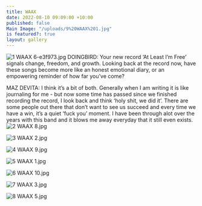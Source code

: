 ```yaml
---
title: WAAX
date: 2022-08-10 09:09:00 +10:00
published: false
Main Image: "/uploads/9%20WAAX%201.jpg"
is featured?: true
layout: gallery
---
```


![1 WAAX 6-e3f973.jpg](/uploads/1%20WAAX%206-e3f973.jpg)
DOINGBIRD: Your new record ‘At Least I’m Free’ signals change, freedom, and growth. Looking back at the record now, have these songs become more like an honest emotional diary, or an empowering reminder of how far you’ve come?

MAZ DEVITA: I think it’s a bit of both. Generally when I am writing it is like journaling for me - but now some time has passed since we finished recording the record, I look back and think ‘holy shit, we did it’. There are some people out there that don’t want to see us succeed and every time we have a win, it’s a quiet ‘fuck you’ moment. I have been through alot over the years with this band and it blows me away everyday that it still even exists.
![2 WAAX 8.jpg](/uploads/2%20WAAX%208.jpg)

![3 WAAX 2.jpg](/uploads/3%20WAAX%202.jpg)

![4 WAAX 9.jpg](/uploads/4%20WAAX%209.jpg)

![5 WAAX 1.jpg](/uploads/5%20WAAX%201.jpg)

![6 WAAX 10.jpg](/uploads/6%20WAAX%2010.jpg)

![7 WAAX 3.jpg](/uploads/7%20WAAX%203.jpg)

![8 WAAX 5.jpg](/uploads/8%20WAAX%205.jpg)

